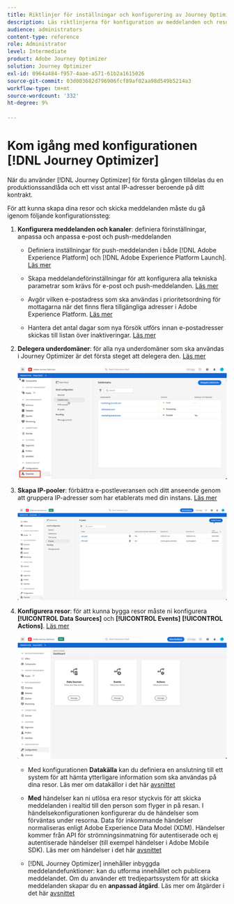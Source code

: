 ```yaml
---
title: Riktlinjer för inställningar och konfigurering av Journey Optimizer
description: Läs riktlinjerna för konfiguration av meddelanden och resor
audience: administrators
content-type: reference
role: Administrator
level: Intermediate
product: Adobe Journey Optimizer
solution: Journey Optimizer
exl-id: 0964a484-f957-4aae-a571-61b2a1615026
source-git-commit: 03d003682d796906fcf89af02aa98d549b5214a3
workflow-type: tm+mt
source-wordcount: '332'
ht-degree: 9%

---
```



# Kom igång med konfigurationen [!DNL Journey Optimizer]

När du använder [!DNL Journey Optimizer] för första gången tilldelas du en produktionssandlåda och ett visst antal IP-adresser beroende på ditt kontrakt.

För att kunna skapa dina resor och skicka meddelanden måste du gå igenom följande konfigurationssteg:

1. **Konfigurera meddelanden och kanaler**: definiera förinställningar, anpassa och anpassa e-post och push-meddelanden

   * Definiera inställningar för push-meddelanden i både [!DNL Adobe Experience Platform] och [!DNL Adobe Experience Platform Launch]. [Läs mer](../push-gs.md)

   * Skapa meddelandeförinställningar för att konfigurera alla tekniska parametrar som krävs för e-post och push-meddelanden. [Läs mer](message-presets.md)

   * Avgör vilken e-postadress som ska användas i prioritetsordning för mottagarna när det finns flera tillgängliga adresser i Adobe Experience Platform. [Läs mer](primary-email-addresses.md)

   * Hantera det antal dagar som nya försök utförs innan e-postadresser skickas till listan över inaktiveringar. [Läs mer](manage-suppression-list.md)

   <!--
    * Understand push notification flow. [Learn more](../push-gs.md)
    -->

1. **Delegera underdomäner**: för alla nya underdomäner som ska användas i Journey Optimizer är det första steget att delegera den. [Läs mer](about-subdomain-delegation.md)

   ![](../assets/subdomain.png)

1. **Skapa IP-pooler**: förbättra e-postleveransen och ditt anseende genom att gruppera IP-adresser som har etablerats med din instans. [Läs mer](ip-pools.md)

   ![](../assets/ip-pool.png)

1. **Konfigurera resor**: för att kunna bygga resor måste ni konfigurera  **[!UICONTROL Data Sources]** och  **[!UICONTROL Events]**  **[!UICONTROL Actions]**. [Läs mer](about-data-sources-events-actions.md)

   ![](../assets/admin-menu.png)

   * Med konfigurationen **Datakälla** kan du definiera en anslutning till ett system för att hämta ytterligare information som ska användas på dina resor. Läs mer om datakällor i det här [avsnittet](../datasource/about-data-sources.md)

   * **Med** händelser kan ni utlösa era resor styckvis för att skicka meddelanden i realtid till den person som flyger in på resan. I händelsekonfigurationen konfigurerar du de händelser som förväntas under resorna. Data för inkommande händelser normaliseras enligt Adobe Experience Data Model (XDM). Händelser kommer från API för strömningsinmatning för autentiserade och ej autentiserade händelser (till exempel händelser i Adobe Mobile SDK). Läs mer om händelser i det här [avsnittet](../event/about-events.md)

   * [!DNL Journey Optimizer] innehåller inbyggda meddelandefunktioner: kan du utforma innehållet och publicera meddelandet. Om du använder ett tredjepartssystem för att skicka meddelanden skapar du en **anpassad åtgärd**. Läs mer om åtgärder i det här [avsnittet](../action/action.md)